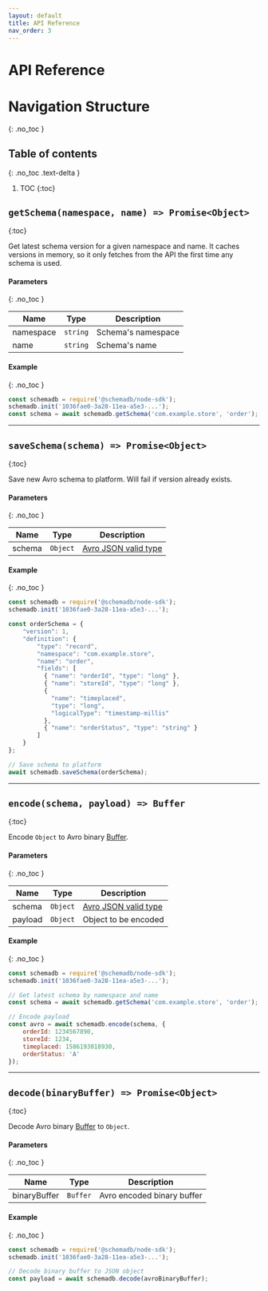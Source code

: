 ```yaml
---
layout: default
title: API Reference
nav_order: 3
---
```


# API Reference

# Navigation Structure
{: .no_toc }

## Table of contents
{: .no_toc .text-delta }

1. TOC
{:toc}

## `getSchema(namespace, name) => Promise<Object>`
{:toc}

Get latest schema version for a given namespace and name. It caches versions in memory, so it only fetches from the API the first time any schema is used.

#### Parameters
{: .no_toc }

| Name | Type | Description |
| ---- | ---- | ----------- |
| namespace | `string` | Schema's namespace |
| name | `string` | Schema's name |

#### Example
{: .no_toc }

```js
const schemadb = require('@schemadb/node-sdk');
schemadb.init('1036fae0-3a28-11ea-a5e3-...');
const schema = await schemadb.getSchema('com.example.store', 'order');
```

---------------

## `saveSchema(schema) => Promise<Object>`
{:toc}

Save new Avro schema to platform. Will fail if version already exists.

#### Parameters
{: .no_toc }

| Name | Type | Description |
| ---- | ---- | ----------- |
| schema | `Object` | [Avro JSON valid type](https://avro.apache.org/docs/current/spec.html#schemas) |

#### Example
{: .no_toc }

```js
const schemadb = require('@schemadb/node-sdk');
schemadb.init('1036fae0-3a28-11ea-a5e3-...');

const orderSchema = {
	"version": 1,
	"definition": {
		"type": "record",
		"namespace": "com.example.store",
		"name": "order",
		"fields": [
          { "name": "orderId", "type": "long" },
          { "name": "storeId", "type": "long" },
          {
          	"name": "timeplaced",
           	"type": "long",
          	"logicalType": "timestamp-millis" 
          },
          { "name": "orderStatus", "type": "string" }
        ]
	}
};

// Save schema to platform
await schemadb.saveSchema(orderSchema);
```

---------------

## `encode(schema, payload) => Buffer`
{:toc}

Encode `Object` to Avro binary [Buffer](https://nodejs.org/api/buffer.html).

#### Parameters
{: .no_toc }

| Name | Type | Description |
| ---- | ---- | ----------- |
| schema | `Object` | [Avro JSON valid type](https://avro.apache.org/docs/current/spec.html#schemas) |
| payload | `Object` | Object to be encoded |

#### Example
{: .no_toc }

```js
const schemadb = require('@schemadb/node-sdk');
schemadb.init('1036fae0-3a28-11ea-a5e3-...');

// Get latest schema by namespace and name
const schema = await schemadb.getSchema('com.example.store', 'order');

// Encode payload
const avro = await schemadb.encode(schema, {
    orderId: 1234567890,
    storeId: 1234,
    timeplaced: 1586193018930,
    orderStatus: 'A'
});
```
---------------

## `decode(binaryBuffer) => Promise<Object>`
{:toc}

Decode Avro binary [Buffer](https://nodejs.org/api/buffer.html) to `Object`.

#### Parameters
{: .no_toc }

| Name | Type | Description |
| ---- | ---- | ----------- |
| binaryBuffer | `Buffer` | Avro encoded binary buffer |

#### Example
{: .no_toc }

```js
const schemadb = require('@schemadb/node-sdk');
schemadb.init('1036fae0-3a28-11ea-a5e3-...');

// Decode binary buffer to JSON object
const payload = await schemadb.decode(avroBinaryBuffer);
```
